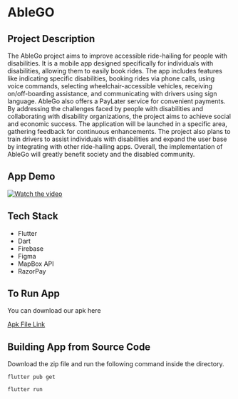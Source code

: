 # AbleGO

<p align="justify">


<h2> Project Description </h2>

<p>
The AbleGo project aims to improve accessible ride-hailing for people with disabilities. It is a mobile app designed specifically for individuals with disabilities, allowing them to easily book rides. The app includes features like indicating specific disabilities, booking rides via phone calls, using voice commands, selecting wheelchair-accessible vehicles, receiving on/off-boarding assistance, and communicating with drivers using sign language. AbleGo also offers a PayLater service for convenient payments. By addressing the challenges faced by people with disabilities and collaborating with disability organizations, the project aims to achieve social and economic success. The application will be launched in a specific area, gathering feedback for continuous enhancements. The project also plans to train drivers to assist individuals with disabilities and expand the user base by integrating with other ride-hailing apps. Overall, the implementation of AbleGo will greatly benefit society and the disabled community.
</p>

<p align="justify">
<h2> App Demo </h2>

[![Watch the video](https://img.youtube.com/vi/xQ5LhnZrwqs/hqdefault.jpg)](https://youtu.be/xQ5LhnZrwqs)





<h2> Tech Stack </h2>
<p>
<ul>
    <li>Flutter
    <li>Dart
    <li>Firebase
    <li>Figma
    <li>MapBox API
    <li>RazorPay
</ul>
</p>

<h2>To Run App</h2>
   You can download our apk here <br>

[Apk File Link](https://drive.google.com/drive/u/0/folders/1QbpWCs24LPleWzVUF2zrQVx5c8MRBuoJ)<br>

<h2>Building App from Source Code</h2>

Download the zip file and run the following command inside the directory.

 `flutter pub get`

 `flutter run`


